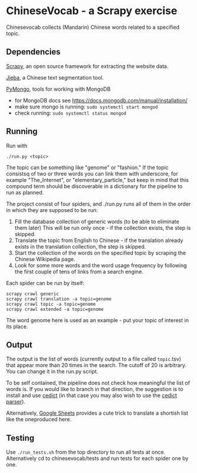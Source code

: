 # ChineseVocab - a Scrapy exercise

Chinesevocab collects (Mandarin) Chinese words related to a specified topic.

## Dependencies
[Scrapy](https://scrapy.org/), an open source framework for extracting the website data.

[Jieba](https://pypi.org/project/jieba/), a Chinese text segmentation tool.

[PyMongo](https://pymongo.readthedocs.io/en/stable/), tools for working with MongoDB
*  for MongoDB docs see https://docs.mongodb.com/manual/installation/
*  make sure mongo is running: `sudo systemctl start mongod`
*  check running: `sudo systemctl status mongod`

## Running
Run with

   ```./run.py <topic>```

The topic can be something like "genome" or "fashion."
If the topic consistsq of two or three words you can link them with underscore,
for example "The_Internet", or "elementary_particle," but keep in mind that this
compound term should be discoverable in a dictionary for the pipeline to run as planned.
   
The project consist of four spiders, and ./run.py runs all of them in the order in
 which they are supposed to be run:
 1. Fill the database collection of generic words (to be able to eliminate them later)
    This will be run only once - if the collection exists, the step is skipped.
 2. Translate the topic from English to Chinese - if the translation already
    exists in the translation collection, the step is skipped.
 3. Start the collection of the words on the specified topic by scraping
    the Chinese Wikipedia page.
 4. Look for some more words and the word usage frequency by following the first
    couple of tens of links from a search engine.

Each spider can be run by itself:
```
scrapy crawl generic
scrapy crawl translation -a topic=genome
scrapy crawl topic -a topic=genome
scrapy crawl extended -a topic=genome
```
The word genome here is used as an example - put your topic of interest in its place.

## Output
The output is the list of words (currently output to a file called `topic`.tsv) that appear more than 20 times in the search. 
The cutoff of 20 is arbitrary. You can change it in the run.py script.

To be self contained, the pipeline does not check how meaningful the list of words is.
If you would like to branch in that direction, the suggestion is to install and use
[cedict](https://www.mdbg.net/chinese/dictionary?page=cedict) (in that case
you may also wish to use the [cedict parser](https://www.mdbg.net/chinese/dictionary?page=cedict)).

Alternatively, 
[Google Sheets](https://www.mamababymandarin.com/automatically-translate-english-to-chinese-with-google-sheets/)
provides a cute trick to translate a shortish list like the oneproduced here.

## Testing
Use `./run_tests.sh` from the top directory to run all tests at once. Alternatively cd to chinesevocab/tests
and run tests for each spider one by one.
